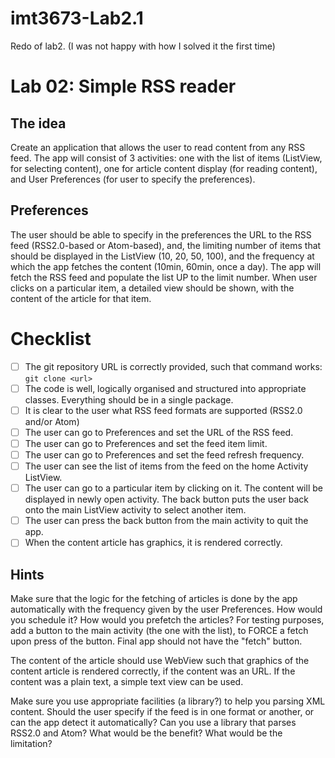 # imt3673-Lab2.1

Redo of lab2. (I was not happy with how I solved it the first time)

# Lab 02: Simple RSS reader

## The idea

Create an application that allows the user to read content from any RSS feed. The app will consist of 3 activities: one with the list of items (ListView, for selecting content), one for article content display (for reading content), and User Preferences (for user to specify the preferences).

## Preferences

The user should be able to specify in the preferences the URL to the RSS feed (RSS2.0-based or Atom-based), and, the limiting number of items that should be displayed in the ListView (10, 20, 50, 100), and the frequency at which the app fetches the content (10min, 60min, once a day). The app will fetch the RSS feed and populate the list UP to the limit number. When user clicks on a particular item, a detailed view should be shown, with the content of the article for that item.


# Checklist

* [ ] The git repository URL is correctly provided, such that command works: `git clone <url> `
* [ ] The code is well, logically organised and structured into appropriate classes. Everything should be in a single package.
* [ ] It is clear to the user what RSS feed formats are supported (RSS2.0 and/or Atom)
* [ ] The user can go to Preferences and set the URL of the RSS feed.
* [ ] The user can go to Preferences and set the feed item limit.
* [ ] The user can go to Preferences and set the feed refresh frequency.
* [ ] The user can see the list of items from the feed on the home Activity ListView.
* [ ] The user can go to a particular item by clicking on it. The content will be displayed in newly open activity. The back button puts the user back onto the main ListView activity to select another item.
* [ ] The user can press the back button from the main activity to quit the app.
* [ ] When the content article has graphics, it is rendered correctly.

## Hints

Make sure that the logic for the fetching of articles is done by the app automatically with the frequency given by the user Preferences. How would you schedule it? How would you prefetch the articles? For testing purposes, add a button to the main activity (the one with the list), to FORCE a fetch upon press of the button. Final app should not have the "fetch" button.

The content of the article should use WebView such that graphics of the content article is rendered correctly, if the content was an URL. If the content was a plain text, a simple text view can be used.

Make sure you use appropriate facilities (a library?) to help you parsing XML content. Should the user specify if the feed is in one format or another, or can the app detect it automatically? Can you use a library that parses RSS2.0 and Atom? What would be the benefit? What would be the limitation?

